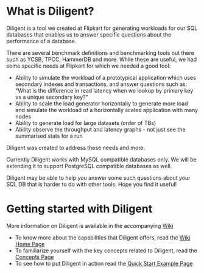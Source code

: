# What is Diligent?

Diligent is a tool we created at Flipkart for generating workloads for our SQL databases that enables us to answer specific questions about the performance of a database.

There are several benchmark definitions and benchmarking tools out there such as YCSB, TPCC, HammerDB and more. While these are useful, we had some specific needs at Flipkart for which we needed a good tool:

- Ability to simulate the workload of a prototypical application which uses secondary indexes and transactions, and answer questions such as: "What is the difference in read latency when we lookup by primary key vs a unique secondary key?"
- Ability to scale the load generator horizontally to generate more load and simulate the workload of a horizontally scaled application with many nodes
- Ability to generate load for large datasets (order of TBs)
- Ability observe the throughput and latency graphs - not just see the summarised stats for a run

Diligent was created to address these needs and more.

Currently Diligent works with MySQL compatible databases only. We will be extending it to support PostgreSQL compatible databases as well.

Diligent may be able to help you answer some such questions about your SQL DB that is harder to do with other tools. Hope you find it useful!

# Getting started with Diligent

More information on Diligent is available in the accompanying [Wiki](https://github.com/flipkart-incubator/diligent/wiki)
- To know more about the capabilities that Diligent offers, read the [Wiki Home Page](https://github.com/flipkart-incubator/diligent/wiki)
- To familiarize yourself with the key concepts related to Diligent, read the [Concepts Page](https://github.com/flipkart-incubator/diligent/wiki/Concepts)
- To see how to put Diligent in action read the [Quick Start Example Page](https://github.com/flipkart-incubator/diligent/wiki/Quick-Start-Example)

